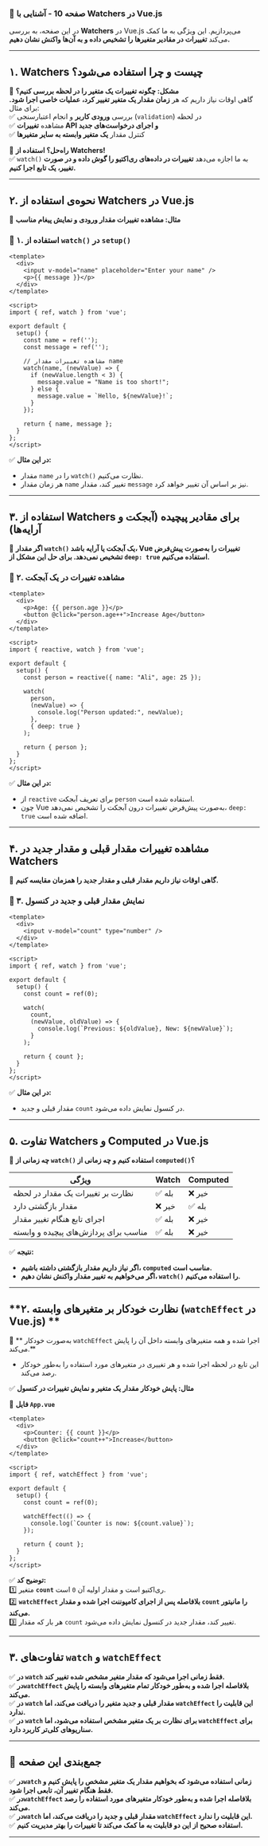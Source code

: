 ### **📌 صفحه 10 - آشنایی با Watchers در Vue.js**  

در این صفحه، به بررسی **Watchers** در Vue.js می‌پردازیم. این ویژگی به ما کمک می‌کند **تغییرات در مقادیر متغیرها را تشخیص داده و به آن‌ها واکنش نشان دهیم.**  

---

## **۱. Watchers چیست و چرا استفاده می‌شود؟**  

📌 **مشکل: چگونه تغییرات یک متغیر را در لحظه بررسی کنیم؟**  
گاهی اوقات نیاز داریم که هر **زمان مقدار یک متغیر تغییر کرد، عملیات خاصی اجرا شود.** برای مثال:  
✅ بررسی **ورودی کاربر** و انجام اعتبارسنجی (`validation`) در لحظه  
✅ مشاهده **تغییرات API و اجرای درخواست‌های جدید**  
✅ کنترل مقدار **یک متغیر وابسته به سایر متغیرها**  

🔹 **راه‌حل؟ استفاده از Watchers!**  
✅ `watch()` به ما اجازه می‌دهد **تغییرات در داده‌های ری‌اکتیو را گوش داده و در صورت تغییر، یک تابع اجرا کنیم.**  

---

## **۲. نحوه‌ی استفاده از Watchers در Vue.js**  

📌 **مثال: مشاهده تغییرات مقدار ورودی و نمایش پیغام مناسب**  

### **📍 ۱. استفاده از `watch()` در `setup()`**  

```vue
<template>
  <div>
    <input v-model="name" placeholder="Enter your name" />
    <p>{{ message }}</p>
  </div>
</template>

<script>
import { ref, watch } from 'vue';

export default {
  setup() {
    const name = ref('');
    const message = ref('');

    // مشاهده تغییرات مقدار name
    watch(name, (newValue) => {
      if (newValue.length < 3) {
        message.value = "Name is too short!";
      } else {
        message.value = `Hello, ${newValue}!`;
      }
    });

    return { name, message };
  }
};
</script>
```

✅ **در این مثال:**  
- مقدار `name` را در `watch()` نظارت می‌کنیم.  
- هر زمان مقدار `name` تغییر کند، مقدار `message` نیز بر اساس آن تغییر خواهد کرد.  

---

## **۳. استفاده از Watchers برای مقادیر پیچیده (آبجکت و آرایه‌ها)**  

📌 **اگر مقدار `watch()` یک آبجکت یا آرایه باشد، Vue تغییرات را به‌صورت پیش‌فرض تشخیص نمی‌دهد. برای حل این مشکل از `deep: true` استفاده می‌کنیم.**  

### **📍 ۲. مشاهده تغییرات در یک آبجکت**  

```vue
<template>
  <div>
    <p>Age: {{ person.age }}</p>
    <button @click="person.age++">Increase Age</button>
  </div>
</template>

<script>
import { reactive, watch } from 'vue';

export default {
  setup() {
    const person = reactive({ name: "Ali", age: 25 });

    watch(
      person,
      (newValue) => {
        console.log("Person updated:", newValue);
      },
      { deep: true }
    );

    return { person };
  }
};
</script>
```

✅ **در این مثال:**  
- از `reactive` برای تعریف آبجکت `person` استفاده شده است.  
- چون Vue به‌صورت پیش‌فرض تغییرات درون آبجکت را تشخیص نمی‌دهد، `deep: true` اضافه شده است.  

---

## **۴. مشاهده تغییرات مقدار قبلی و مقدار جدید در Watchers**  

📌 **گاهی اوقات نیاز داریم مقدار قبلی و مقدار جدید را همزمان مقایسه کنیم.**  

### **📍 ۳. نمایش مقدار قبلی و جدید در کنسول**  

```vue
<template>
  <div>
    <input v-model="count" type="number" />
  </div>
</template>

<script>
import { ref, watch } from 'vue';

export default {
  setup() {
    const count = ref(0);

    watch(
      count,
      (newValue, oldValue) => {
        console.log(`Previous: ${oldValue}, New: ${newValue}`);
      }
    );

    return { count };
  }
};
</script>
```

✅ **در این مثال:**  
- مقدار قبلی و جدید `count` در کنسول نمایش داده می‌شود.  

---

## **۵. تفاوت Watchers و Computed در Vue.js**  

📌 **چه زمانی از `watch()` استفاده کنیم و چه زمانی از `computed()`؟**  

| ویژگی            | Watch | Computed |
|-----------------|--------|----------|
| نظارت بر تغییرات یک مقدار در لحظه | ✅ بله | ❌ خیر |
| مقدار بازگشتی دارد | ❌ خیر | ✅ بله |
| اجرای تابع هنگام تغییر مقدار | ✅ بله | ❌ خیر |
| مناسب برای پردازش‌های پیچیده و وابسته | ✅ بله | ❌ خیر |

✅ **نتیجه:**  
- **اگر نیاز داریم مقدار بازگشتی داشته باشیم، `computed` مناسب است.**  
- **اگر می‌خواهیم به تغییر مقدار واکنش نشان دهیم، `watch()` را استفاده می‌کنیم.**  

---

## **۲. نظارت خودکار بر متغیرهای وابسته (`watchEffect` در Vue.js) **  

📌 ** به‌صورت خودکار `watchEffect` اجرا شده و همه متغیرهای وابسته داخل آن را پایش می‌کند.**
- این تابع در لحظه اجرا شده و هر تغییری در متغیرهای مورد استفاده را به‌طور خودکار رصد می‌کند.  

✅ **مثال: پایش خودکار مقدار یک متغیر و نمایش تغییرات در کنسول**  

📍 **فایل `App.vue`**  

```vue
<template>
  <div>
    <p>Counter: {{ count }}</p>
    <button @click="count++">Increase</button>
  </div>
</template>

<script>
import { ref, watchEffect } from 'vue';

export default {
  setup() {
    const count = ref(0);

    watchEffect(() => {
      console.log(`Counter is now: ${count.value}`);
    });

    return { count };
  }
};
</script>
```

✅ **توضیح کد:**  
1️⃣ متغیر **`count`** ری‌اکتیو است و مقدار اولیه آن `0` است.  
2️⃣ **`watchEffect` بلافاصله پس از اجرای کامپوننت اجرا شده و مقدار `count` را مانیتور می‌کند.**  
3️⃣ هر بار که مقدار `count` تغییر کند، مقدار جدید در کنسول نمایش داده می‌شود.  

---

## **۳. تفاوت‌های `watch` و `watchEffect`**  

✅ **در `watch` فقط زمانی اجرا می‌شود که مقدار متغیر مشخص شده تغییر کند.**  
✅ **در`watchEffect` بلافاصله اجرا شده و به‌طور خودکار تمام متغیرهای وابسته را پایش می‌کند.**  
✅ **در `watch` مقدار قبلی و جدید متغیر را دریافت می‌کند، اما `watchEffect` این قابلیت را ندارد.**  
✅ **در `watch` برای نظارت بر یک متغیر مشخص استفاده می‌شود، اما `watchEffect` برای سناریوهای کلی‌تر کاربرد دارد.**  

---

## **📌 جمع‌بندی این صفحه**  

✅ **در`watch` زمانی استفاده می‌شود که بخواهیم مقدار یک متغیر مشخص را پایش کنیم و فقط هنگام تغییر آن، تابعی اجرا شود.**  
✅ **در`watchEffect` بلافاصله اجرا شده و به‌طور خودکار متغیرهای مورد استفاده را رصد می‌کند.**  
✅ **در`watch` مقدار قبلی و جدید را دریافت می‌کند، اما `watchEffect` این قابلیت را ندارد.**  
✅ **استفاده صحیح از این دو قابلیت به ما کمک می‌کند تا تغییرات را بهتر مدیریت کنیم.**  

---

